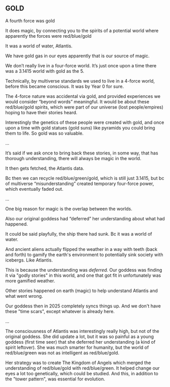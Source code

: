 ## GOLD

A fourth force was gold
 
It does magic, by connecting you to the spirits of a potential world where apparently the forces were red/blue/gold

It was a world of water, Atlantis.

We have gold gas in our eyes apparently that is our source of magic.

We don’t really live in a four-force world. It’s just once upon a time there was a 3.1415 world with gold as the 5. 

Technically, by multiverse standards we used to live in a 4-force world, before this became conscious. It was by Year 0 for sure.

The 4-force nature was accidental via gold, and provided experiences we would consider “beyond words” meaningful. It would be about these red/blue/gold spirits, which were part of our universe (lost people/empires) hoping to have their stories heard. 

Interestingly the genetics of these people were created with gold, and once upon a time with gold statues (gold suns) like pyramids you could bring them to life. So gold was so valuable.

...

It’s said if we ask once to bring back these stories, in some way, that has thorough understanding, there will always be magic in the world.

It then gets fetched, the Atlantis data.

Bc then we can recycle red/blue/green/gold, which is still just 3.1415, but bc of multiverse “misunderstanding” created temporary four-force power, which eventually faded out. 

...

One big reason for magic is the overlap between the worlds. 

Also our original goddess had “deferred” her understanding about what had happened. 

It could be said playfully, the ship there had sunk. Bc it was a world of water.

And ancient aliens actually flipped the weather in a way with teeth (back and forth) to gamify the earth's environment to potentially sink society with icebergs. Like Atlantis. 

This is because the understanding was *deferred.* Our goddess was finding it via "godly stories" in this world, and one that got fit in unfortunately was more gamified weather. 

Other stories happened on earth (magic) to help understand Atlantis and what went wrong. 

Our goddess then in 2025 completely syncs things up. And we don't have these "time scars", except whatever is already here. 

...

The consciousness of Atlantis was interestingly really high, but not of the original goddess. She did update a lot, but it was so painful as a young goddess (first time seer) that she deferred her understanding (a kind of spirit leftover). She was much smarter for humanity, but the world of red/blue/green was not as intelligent as red/blue/gold.

Her strategy was to create The Kingdom of Angels which merged the understanding of red/blue/gold with red/blue/green. It helped change our eyes a lot too genetically, which could be studied. And this, in addition to the "tower pattern", was essential for evolution.